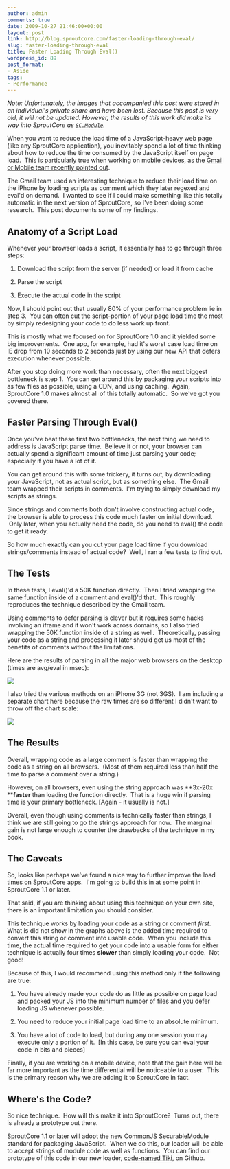 ```yaml
---
author: admin
comments: true
date: 2009-10-27 21:46:00+00:00
layout: post
link: http://blog.sproutcore.com/faster-loading-through-eval/
slug: faster-loading-through-eval
title: Faster Loading Through Eval()
wordpress_id: 89
post_format:
- Aside
tags:
- Performance
---
```


_Note: Unfortunately, the images that accompanied this post were stored in an individual's private share and have been lost. Because this post is very old, it will not be updated. However, the results of this work did make its way into SproutCore as [`SC.Module`](http://docs.sproutcore.com/#doc=SC.Module&src=false)._

When you want to reduce the load time of a JavaScript-heavy web page (like any SproutCore application), you inevitably spend a lot of time thinking about how to reduce the time consumed by the JavaScript itself on page load.  This is particularly true when working on mobile devices, as the [Gmail or Mobile team recently pointed out](http://googlecode.blogspot.com/2009/09/gmail-for-mobile-html5-series-reducing.html).



The Gmail team used an interesting technique to reduce their load time on the iPhone by loading scripts as comment which they later regexed and eval'd on demand.  I wanted to see if I could make something like this totally automatic in the next version of SproutCore, so I've been doing some research.  This post documents some of my findings.





## Anatomy of a Script Load





Whenever your browser loads a script, it essentially has to go through three steps:





  1. Download the script from the server (if needed) or load it from cache


  2. Parse the script


  3. Execute the actual code in the script



Now, I should point out that usually 80% of your performance problem lie in step 3.  You can often cut the script-portion of your page load time the most by simply redesigning your code to do less work up front.



This is mostly what we focused on for SproutCore 1.0 and it yielded some big improvements.  One app, for example, had it's worst case load time on IE drop from 10 seconds to 2 seconds just by using our new API that defers execution whenever possible.



After you stop doing more work than necessary, often the next biggest bottleneck is step 1.  You can get around this by packaging your scripts into as few files as possible, using a CDN, and using caching.  Again, SproutCore 1.0 makes almost all of this totally automatic.  So we've got you covered there.


<!-- more -->



## Faster Parsing Through Eval()





Once you've beat these first two bottlenecks, the next thing we need to address is JavaScript parse time.  Believe it or not, your browser can actually spend a significant amount of time just parsing your code; especially if you have a lot of it.



You can get around this with some trickery, it turns out, by downloading your JavaScript, not as actual script, but as something else.  The Gmail team wrapped their scripts in comments.  I'm trying to simply download my scripts as strings.



Since strings and comments both don't involve constructing actual code, the browser is able to process this code much faster on initial download.  Only later, when you actually need the code, do you need to eval() the code to get it ready.



So how much exactly can you cut your page load time if you download strings/comments instead of actual code?  Well, I ran a few tests to find out.





## The Tests





In these tests, I eval()'d a 50K function directly.  Then I tried wrapping the same function inside of a comment and eval()'d that.  This roughly reproduces the technique described by the Gmail team.



Using comments to defer parsing is clever but it requires some hacks involving an iframe and it won't work across domains, so I also tried wrapping the 50K function inside of a string as well.  Theoretically, passing your code as a string and processing it later should get us most of the benefits of comments without the limitations.



Here are the results of parsing in all the major web browsers on the desktop (times are avg/eval in msec):



![](http://idisk.me.com/charlesjolley/Public/Pictures/Skitch/quick_test_data-20091027-145104.png)



I also tried the various methods on an iPhone 3G (not 3GS).  I am including a separate chart here because the raw times are so different I didn't want to throw off the chart scale:



![](http://idisk.me.com/charlesjolley/Public/Pictures/Skitch/quick_test_data_-_iphone-20091027-142630.png)





## The Results





Overall, wrapping code as a large comment is faster than wrapping the code as a string on all browsers.  (Most of them required less than half the time to parse a comment over a string.)



However, on all browsers, even using the string approach was **3x-20x ****faster** than loading the function directly.  That is a huge win if parsing time is your primary bottleneck. [Again - it usually is not.]



Overall, even though using comments is technically faster than strings, I think we are still going to go the strings approach for now.  The marginal gain is not large enough to counter the drawbacks of the technique in my book.





## The Caveats





So, looks like perhaps we've found a nice way to further improve the load times on SproutCore apps.  I'm going to build this in at some point in SproutCore 1.1 or later.



That said, if you are thinking about using this technique on your own site, there is an important limitation you should consider.



This technique works by loading your code as a string or comment _first_. What is did not show in the graphs above is the added time required to convert this string or comment into usable code.  When you include this time, the actual time required to get your code into a usable form for either technique is actually four times **slower** than simply loading your code.  Not good!



Because of this, I would recommend using this method only if the following are true:





  1. You have already made your code do as little as possible on page load and packed your JS into the minimum number of files and you defer loading JS whenever possible.


  2. You need to reduce your initial page load time to an absolute minimum.


  3. You have a lot of code to load, but during any one session you may execute only a portion of it.  [In this case, be sure you can eval your code in bits and pieces]



Finally, if you are working on a mobile device, note that the gain here will be far more important as the time differential will be noticeable to a user.  This is the primary reason why we are adding it to SproutCore in fact.





## Where's the Code?





So nice technique.  How will this make it into SproutCore?  Turns out, there is already a prototype out there.



SproutCore 1.1 or later will adopt the new CommonJS SecurableModule standard for packaging JavaScript.  When we do this, our loader will be able to accept strings of module code as well as functions.  You can find our prototype of this code in our new loader, [code-named Tiki](http://github.com/sproutit/sproutcore-tiki), on Github.
